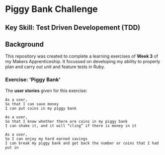 # Piggy Bank Challenge
## Key Skill: Test Driven Developement (TDD)

## Background
This repository was created to complete a learning exercises of **Week 3** of my Makers Apprenticeship. It focussed on developing my ability to properly plan and carry out unit and feature tests in Ruby.

### **Exercise:** 'Piggy Bank'

The **user stories** given for this exercise:

```
As a user,
So that I can save money
I can put coins in my piggy bank
```

```
As a user,
So that I know whether there are coins in my piggy bank
I can shake it, and it will “cling” if there is money in it
```
```
As a user,
So I can enjoy my hard earned savings
I can break my piggy bank and get back the number or coins that I had put in
```
